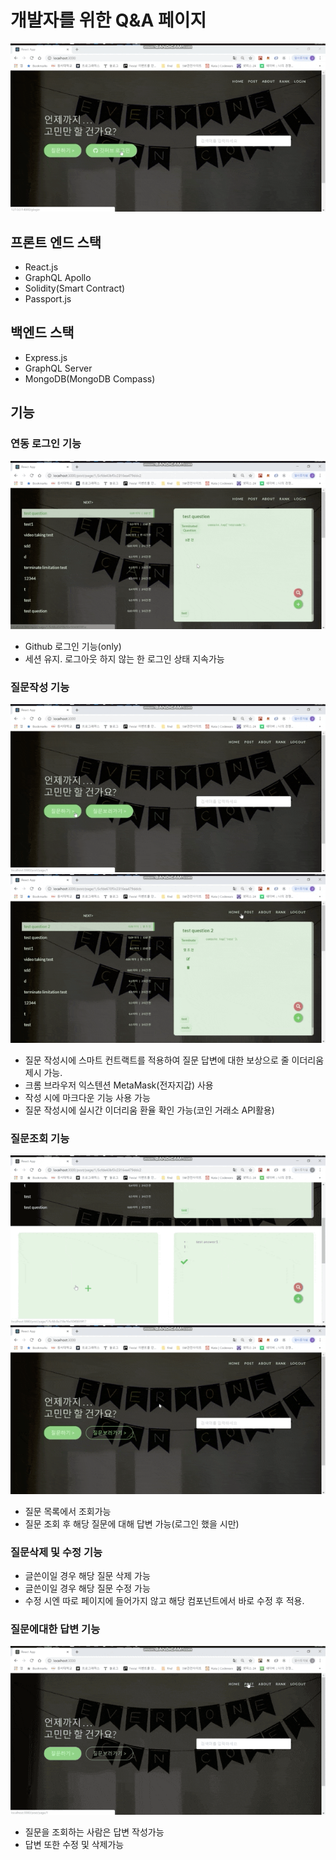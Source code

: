 # 개발자를 위한 Q&A 페이지
![시연1](./qna1.gif)

## 프론트 엔드 스택

- React.js 
- GraphQL Apollo 
- Solidity(Smart Contract)
- Passport.js

## 백엔드 스택

- Express.js
- GraphQL Server
- MongoDB(MongoDB Compass)

## 기능

### 연동 로그인 기능
![시연2](./qna2_login.gif)

  - Github 로그인 기능(only)
  - 세션 유지. 로그아웃 하지 않는 한 로그인 상태 지속가능

### 질문작성 기능
![시연3](./qna3_question_create.gif)
![시연4](./qna5_ether.gif)

  - 질문 작성시에 스마트 컨트랙트를 적용하여 질문 답변에 대한 보상으로 줄 이더리움 제시 가능.
  - 크롬 브라우저 익스텐션 MetaMask(전자지갑) 사용
  - 작성 시에 마크다운 기능 사용 가능 
  - 질문 작성시에 실시간 이더리움 환율 확인 가능(코인 거래소 API활용)

### 질문조회 기능
![시연5](./qna1_select.gif)
![시연6](./qna6_search.gif)

  - 질문 목록에서 조회가능
  - 질문 조회 후 해당 질문에 대해 답변 가능(로그인 했을 시만)

### 질문삭제 및 수정 기능
  - 글쓴이일 경우 해당 질문 삭제 가능
  - 글쓴이일 경우 해당 질문 수정 가능
  - 수정 시엔 따로 페이지에 들어가지 않고 해당 컴포넌트에서 바로 수정 후 적용.

### 질문에대한 답변 기능
![시연7](./qna4_answer_create.gif)

  - 질문을 조회하는 사람은 답변 작성가능
  - 답변 또한 수정 및 삭제가능
